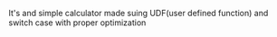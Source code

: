 It's and simple calculator made suing UDF(user defined function) and switch case with proper optimization
